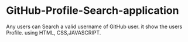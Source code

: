 # GitHub-Profile-Search-application
Any users can Search a valid username of GitHub user. it show the users Profile. using HTML, CSS,JAVASCRIPT.
